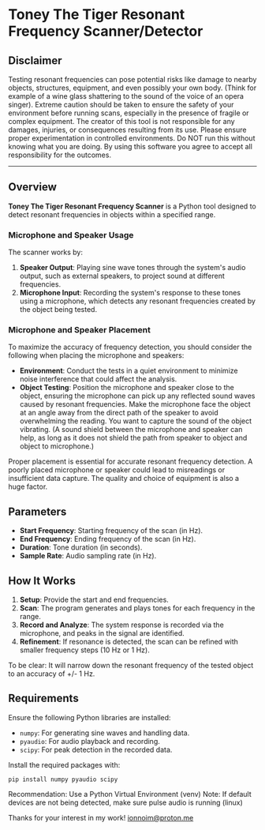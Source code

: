 # Toney The Tiger Resonant Frequency Scanner/Detector

## Disclaimer

Testing resonant frequencies can pose potential risks like damage to nearby objects, structures, equipment, and even possibly your own body. (Think for example of a wine glass shattering to the sound of the voice of an opera singer). Extreme caution should be taken to ensure the safety of your environment before running scans, especially in the presence of fragile or complex equipment. The creator of this tool is not responsible for any damages, injuries, or consequences resulting from its use. Please ensure proper experimentation in controlled environments. Do NOT run this without knowing what you are doing. By using this software you agree to accept all responsibility for the outcomes.

---

## Overview

**Toney The Tiger Resonant Frequency Scanner** is a Python tool designed to detect resonant frequencies in objects within a specified range. 

### Microphone and Speaker Usage
The scanner works by:
1. **Speaker Output**: Playing sine wave tones through the system's audio output, such as external speakers, to project sound at different frequencies.
2. **Microphone Input**: Recording the system's response to these tones using a microphone, which detects any resonant frequencies created by the object being tested.

### Microphone and Speaker Placement
To maximize the accuracy of frequency detection, you should consider the following when placing the microphone and speakers:
- **Environment**: Conduct the tests in a quiet environment to minimize noise interference that could affect the analysis.
- **Object Testing**: Position the microphone and speaker close to the object, ensuring the microphone can pick up any reflected sound waves caused by resonant frequencies. Make the microphone face the object at an angle away from the direct path of the speaker to avoid overwhelming the reading. You want to capture the sound of the object vibrating. (A sound shield between the microphone and speaker can help, as long as it does not shield the path from speaker to object and object to microphone.) 
  
Proper placement is essential for accurate resonant frequency detection. A poorly placed microphone or speaker could lead to misreadings or insufficient data capture. 
The quality and choice of equipment is also a huge factor.

## Parameters
- **Start Frequency**: Starting frequency of the scan (in Hz).
- **End Frequency**: Ending frequency of the scan (in Hz).
- **Duration**: Tone duration (in seconds).
- **Sample Rate**: Audio sampling rate (in Hz).

## How It Works
1. **Setup**: Provide the start and end frequencies.
2. **Scan**: The program generates and plays tones for each frequency in the range.
3. **Record and Analyze**: The system response is recorded via the microphone, and peaks in the signal are identified.
4. **Refinement**: If resonance is detected, the scan can be refined with smaller frequency steps (10 Hz or 1 Hz).

To be clear: It will narrow down the resonant frequency of the tested object to an accuracy of +/- 1 Hz.

## Requirements
Ensure the following Python libraries are installed:
- `numpy`: For generating sine waves and handling data.
- `pyaudio`: For audio playback and recording.
- `scipy`: For peak detection in the recorded data.

Install the required packages with:
```
pip install numpy pyaudio scipy
```
Recommendation: Use a Python Virtual Environment (venv)
Note: If default devices are not being detected, make sure pulse audio is running (linux)


Thanks for your interest in my work! 
ionnoim@proton.me
